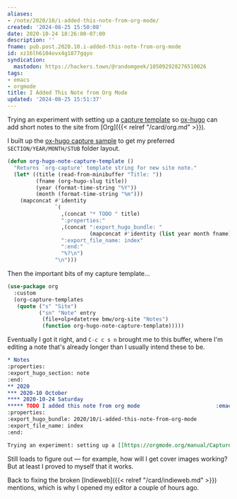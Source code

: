 ```yaml
---
aliases:
- /note/2020/10/i-added-this-note-from-org-mode/
created: '2024-08-25 15:50:08'
date: 2020-10-24 18:26:00-07:00
description: ''
fname: pub.post.2020.10.i-added-this-note-from-org-mode
id: xz16lh6104ovx4g1877gqyo
syndication:
  mastodon: https://hackers.town/@randomgeek/105092928276510026
tags:
- emacs
- orgmode
title: I Added This Note from Org Mode
updated: '2024-08-25 15:51:37'
---
```


Trying an experiment with setting up a [capture template](https://orgmode.org/manual/Capture-templates.html) so [ox-hugo](https://ox-hugo.scripter.co/) can add short notes to the site from [Org]({{< relref "/card/org.md" >}}).

I built up the [ox-hugo capture sample](https://ox-hugo.scripter.co/doc/org-capture-setup/) to get my preferred `SECTION/YEAR/MONTH/STUB` folder layout.

```lisp
(defun org-hugo-note-capture-template ()
  "Returns `org-capture' template string for new site note."
  (let* ((title (read-from-minibuffer "Title: "))
         (fname (org-hugo-slug title))
         (year (format-time-string "%Y"))
         (month (format-time-string "%m")))
    (mapconcat #'identity
               `(
                 ,(concat "* TODO " title)
                 ":properties:"
                 ,(concat ":export_hugo_bundle: "
                          (mapconcat #'identity (list year month fname) "/"))
                 ":export_file_name: index"
                 ":end:"
                 "%?\n")
               "\n")))
```

Then the important bits of my capture template…

```lisp
(use-package org
  :custom
  (org-capture-templates
   (quote ("s" "Site")
          ("sn" "Note" entry
           (file+olp+datetree bmw/org-site "Notes")
           (function org-hugo-note-capture-template)))))
```

Eventually I got it right, and `C-c c s n` brought me to this buffer, where I'm editing a note that's already longer than I usually intend these to be.

```org
* Notes
:properties:
:export_hugo_section: note
:end:
** 2020
*** 2020-10 October
**** 2020-10-24 Saturday
***** TODO I added this note from org mode                        :emacs:
:properties:
:export_hugo_bundle: 2020/10/i-added-this-note-from-org-mode
:export_file_name: index
:end:

Trying an experiment: setting up a [[https://orgmode.org/manual/Capture-templates.html][capture template]] so [[https://ox-hugo.scripter.co/][ox-hugo]] can add short notes to the site.
```

Still loads to figure out — for example, how will I get cover images working? But at least I proved to myself that it works.

Back to fixing the broken [Indieweb]({{< relref "/card/indieweb.md" >}}) mentions, which is why I opened my editor a couple of hours ago.